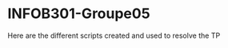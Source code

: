 <h1>INFOB301-Groupe05</h1>
<p>Here are the different scripts created and used to resolve the TP</p>
